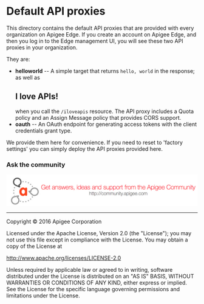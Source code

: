 # Default API proxies

This directory contains the default API proxies that are provided with every 
organization on Apigee Edge. If you create an account on Apigee Edge, and 
then you log in to the Edge management UI, you will see these two API 
proxies in your organization.

They are:

* **helloworld** -- A simple target that returns `hello, world` in the response; as well as <h2>I love APIs!</h2> when you call the `/iloveapis` resource. The API proxy includes a Quota policy and an Assign Message policy that provides CORS support.
* **oauth** -- An OAuth endpoint for generating access tokens with the client credentials grant type. 

We provide them here for convenience. If you need to reset to 'factory settings' you can simply deploy the API proxies provided here.

### Ask the community

[![alt text](../images/apigee-community.png "Apigee Community is a great place to ask questions and find answers about developing API proxies. ")](https://community.apigee.com?via=github)

---

Copyright © 2016 Apigee Corporation

Licensed under the Apache License, Version 2.0 (the "License"); you may not use
this file except in compliance with the License. You may obtain a copy
of the License at

http://www.apache.org/licenses/LICENSE-2.0

Unless required by applicable law or agreed to in writing, software
distributed under the License is distributed on an "AS IS" BASIS,
WITHOUT WARRANTIES OR CONDITIONS OF ANY KIND, either express or implied.
See the License for the specific language governing permissions and
limitations under the License.
